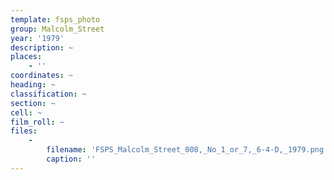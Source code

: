 ```yaml
---
template: fsps_photo
group: Malcolm_Street
year: '1979'
description: ~
places:
    - ''
coordinates: ~
heading: ~
classification: ~
section: ~
cell: ~
film_roll: ~
files:
    -
        filename: 'FSPS_Malcolm_Street_008,_No_1_or_7,_6-4-D,_1979.png'
        caption: ''
---
```


